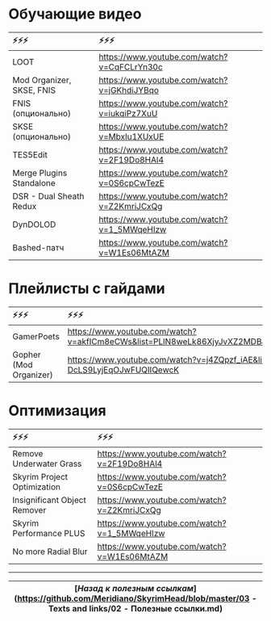 # Обучающие видео

|                    ⚡⚡⚡|                                      ⚡⚡⚡|
|:--------------------------|:--------------------------------------------|
| LOOT                      | https://www.youtube.com/watch?v=CqFCLrYn30c |
| Mod Organizer, SKSE, FNIS | https://www.youtube.com/watch?v=jGKhdiJYBqo |
| FNIS (опционально)        | https://www.youtube.com/watch?v=iukqiPz7XuU |
| SKSE (опционально)        | https://www.youtube.com/watch?v=MbxIu1XUxUE |
| TES5Edit                  | https://www.youtube.com/watch?v=2F19Do8HAl4 |
| Merge Plugins Standalone  | https://www.youtube.com/watch?v=0S6cpCwTezE |
| DSR - Dual Sheath Redux   | https://www.youtube.com/watch?v=Z2KmriJCxQg |
| DynDOLOD                  | https://www.youtube.com/watch?v=1_5MWqeHIzw |
| Bashed-патч               | https://www.youtube.com/watch?v=W1Es06MtAZM |

# Плейлисты с гайдами

|                 ⚡⚡⚡|                                                                              ⚡⚡⚡|
|:-----------------------|:------------------------------------------------------------------------------------|
| GamerPoets             | https://www.youtube.com/watch?v=akfICm8eCWs&list=PLlN8weLk86XjyJvXZ2MDBJRyeBPDMKZqx |
| Gopher (Mod Organizer) | https://www.youtube.com/watch?v=j4ZQpzf_iAE&list=PLE7DlYarj-DcLS9LyjEqOJwFUQIIQewcK |

# Оптимизация

|                       ⚡⚡⚡|                                      ⚡⚡⚡|
|:-----------------------------|:--------------------------------------------|
| Remove Underwater Grass      | https://www.youtube.com/watch?v=2F19Do8HAl4 |
| Skyrim Project Optimization  | https://www.youtube.com/watch?v=0S6cpCwTezE |
| Insignificant Object Remover | https://www.youtube.com/watch?v=Z2KmriJCxQg |
| Skyrim Performance PLUS      | https://www.youtube.com/watch?v=1_5MWqeHIzw |
| No more Radial Blur          | https://www.youtube.com/watch?v=W1Es06MtAZM |

------

|[*Назад к полезным ссылкам*](https://github.com/Meridiano/SkyrimHead/blob/master/03 - Texts and links/02 - Полезные ссылки.md)|
|:---:|
